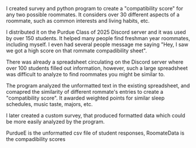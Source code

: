 I created survey and python program to create a "compatibility score" for any two possible roommates. It considers over 30 different aspects of a roommate, such as common interests and living habits, etc. 

I distributed it on the Purdue Class of 2025 Discord server and it was used by over 150 students. It helped many people find freshman year roommates, including myself. I even had several people message me saying "Hey, I saw we got a high score on that rommate compadibility sheet".

There was already a spreadsheet circulating on the Discord server where over 100 students filled out information, however, such a large spreadsheet was difficult to analyze  to find roommates you might be similar to.

The program analyzed the unformatted text in the existing spreadsheet, and comapred the similarity of different rommate's entries to create a "compatibility score". It awarded weighted points for similar sleep schedules, music taste, majors, etc.

I later created a custom survey, that produced formatted data which could be more easily analyzed by the program.

PurdueE is the unformatted csv file of student responses, RoomateData is the compadibility scores

